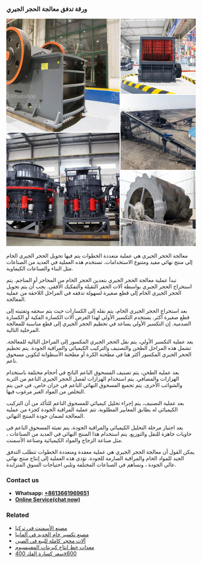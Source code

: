 <h3>ورقة تدفق معالجة الحجر الجيري</h3><img src='1701854418.jpg' alt=''><p>معالجة الحجر الجيري هي عملية متعددة الخطوات يتم فيها تحويل الحجر الجيري الخام إلى منتج نهائي مفيد ومتنوع الاستخدامات. تستخدم هذه العملية في العديد من الصناعات مثل البناء والصناعات الكيماوية.</p><p>تبدأ عملية معالجة الحجر الجيري بتعدين الحجر الخام من المحاجر أو المناجم. يتم استخراج الحجر الجيري بواسطة آلات الحفر الثقيلة والتفكيك الأفقي. يجب أن يتم تحويل الحجر الجيري الخام إلى قطع صغيرة لسهولة تدفقه في المراحل اللاحقة من عملية المعالجة.</p><p>بعد استخراج الحجر الجيري الخام، يتم نقله إلى الكسارات حيث يتم سحقه وتفتيته إلى قطع صغيرة أكثر. يستخدم التكسير الأولي لهذا الغرض آلات الكسارة الفكية أو الكسارة الصدمية. إن التكسير الأولي يساعد في تحطيم الحجر الجيري إلى قطع مناسبة للمعالجة المرحلية التالية.</p><p>بعد عملية التكسير الأولي، يتم نقل الحجر الجيري المكسور إلى المراحل التالية للمعالجة. تشمل هذه المراحل الطحن والتصنيف والتركيب الكيميائي والمراقبة الجودة. يتم تحطيم الحجر الجيري المكسور أكثر هنا في مطحنة الكرة أو مطحنة الأسطوانة لتكوين مسحوق ناعم.</p><p>بعد عملية الطحن، يتم تصنيف المسحوق الناعم الناتج في أحجام مختلفة باستخدام الهزازات والمصافي. يتم استخدام الهزازات لفصل الحجر الجيري الناعم من التربة والشوائب الأخرى. يتم تجميع المسحوق النهائي الناعم في خزان خاص، في حين يتم التخلص من المواد الغير مرغوب فيها.</p><p>بعد عملية التصنيف، يتم إجراء تحليل كيميائي للمسحوق الناعم للتأكد من أن التركيب الكيميائي له يطابق المعايير المطلوبة. تتم عملية المراقبة الجودة كجزء من عملية المعالجة لضمان جودة المنتج النهائي.</p><p>بعد اجتياز مرحلة التحليل الكيميائي والمراقبة الجودة، يتم تعبئة المسحوق الناعم في حاويات جاهزة للنقل والتوزيع. يتم استخدام هذا المنتج النهائي في العديد من الصناعات ، مثل صناعة الزجاج والمواد الكيميائية وصناعة الأسمنت.</p><p>يمكن القول أن معالجة الحجر الجيري هي عملية معقدة ومتعددة الخطوات تتطلب التدفق الجيد للمواد الخام والمراقبة الصارمة للجودة. تؤدي هذه العملية إلى إنتاج منتج نهائي عالي الجودة ، وتساهم في الصناعات المختلفة وتلبي احتياجات السوق المتزايدة.</p><h3>Contact us</h3><ul><li><strong>Whatsapp:&nbsp;<a href="https://wa.me/8613661969651">+8613661969651</a></strong></li><li><a href="https://swt.shibang-china.com/?git&amp;zhl&amp;ورقة تدفق معالجة الحجر الجيري"><strong>Online Service(chat now)</strong></a></li></ul><h3>Related</h3><ul><li><a href='مصنع الأسمنت في تركيا.md'>مصنع الأسمنت في تركيا</a></li><li><a href='مصنع تكسير خام الحديد في ألمانيا.md'>مصنع تكسير خام الحديد في ألمانيا</a></li><li><a href='آلات محجر كاملة للبيع في الصين.md'>آلات محجر كاملة للبيع في الصين</a></li><li><a href='معدات خط إنتاج كبريتات المغنيسيوم.md'>معدات خط إنتاج كبريتات المغنيسيوم</a></li><li><a href='سعر كسارة الفك 400x600.md'>سعر كسارة الفك 400x600</a></li></ul>